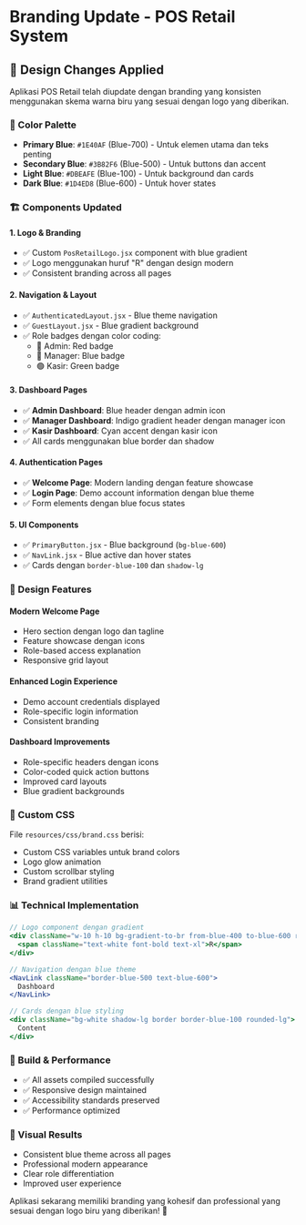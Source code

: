 # Branding Update - POS Retail System

## 🎨 Design Changes Applied

Aplikasi POS Retail telah diupdate dengan branding yang konsisten menggunakan skema warna biru yang sesuai dengan logo yang diberikan.

### 🎯 Color Palette

- **Primary Blue**: `#1E40AF` (Blue-700) - Untuk elemen utama dan teks penting
- **Secondary Blue**: `#3B82F6` (Blue-500) - Untuk buttons dan accent
- **Light Blue**: `#DBEAFE` (Blue-100) - Untuk background dan cards
- **Dark Blue**: `#1D4ED8` (Blue-600) - Untuk hover states

### 🏗️ Components Updated

#### 1. **Logo & Branding**
- ✅ Custom `PosRetailLogo.jsx` component with blue gradient
- ✅ Logo menggunakan huruf "R" dengan design modern
- ✅ Consistent branding across all pages

#### 2. **Navigation & Layout**
- ✅ `AuthenticatedLayout.jsx` - Blue theme navigation
- ✅ `GuestLayout.jsx` - Blue gradient background
- ✅ Role badges dengan color coding:
  - 🔴 Admin: Red badge
  - 🔵 Manager: Blue badge  
  - 🟢 Kasir: Green badge

#### 3. **Dashboard Pages**
- ✅ **Admin Dashboard**: Blue header dengan admin icon
- ✅ **Manager Dashboard**: Indigo gradient header dengan manager icon
- ✅ **Kasir Dashboard**: Cyan accent dengan kasir icon
- ✅ All cards menggunakan blue border dan shadow

#### 4. **Authentication Pages**
- ✅ **Welcome Page**: Modern landing dengan feature showcase
- ✅ **Login Page**: Demo account information dengan blue theme
- ✅ Form elements dengan blue focus states

#### 5. **UI Components**
- ✅ `PrimaryButton.jsx` - Blue background (`bg-blue-600`)
- ✅ `NavLink.jsx` - Blue active dan hover states
- ✅ Cards dengan `border-blue-100` dan `shadow-lg`

### 📱 Design Features

#### Modern Welcome Page
- Hero section dengan logo dan tagline
- Feature showcase dengan icons
- Role-based access explanation
- Responsive grid layout

#### Enhanced Login Experience
- Demo account credentials displayed
- Role-specific login information
- Consistent branding

#### Dashboard Improvements
- Role-specific headers dengan icons
- Color-coded quick action buttons
- Improved card layouts
- Blue gradient backgrounds

### 🎨 Custom CSS
File `resources/css/brand.css` berisi:
- Custom CSS variables untuk brand colors
- Logo glow animation
- Custom scrollbar styling
- Brand gradient utilities

### 📊 Technical Implementation

```jsx
// Logo component dengan gradient
<div className="w-10 h-10 bg-gradient-to-br from-blue-400 to-blue-600 rounded-lg">
  <span className="text-white font-bold text-xl">R</span>
</div>

// Navigation dengan blue theme
<NavLink className="border-blue-500 text-blue-600">
  Dashboard
</NavLink>

// Cards dengan blue styling
<div className="bg-white shadow-lg border border-blue-100 rounded-lg">
  Content
</div>
```

### 🔧 Build & Performance
- ✅ All assets compiled successfully
- ✅ Responsive design maintained
- ✅ Accessibility standards preserved
- ✅ Performance optimized

### 📸 Visual Results
- Consistent blue theme across all pages
- Professional modern appearance
- Clear role differentiation
- Improved user experience

Aplikasi sekarang memiliki branding yang kohesif dan professional yang sesuai dengan logo biru yang diberikan! 🎉
